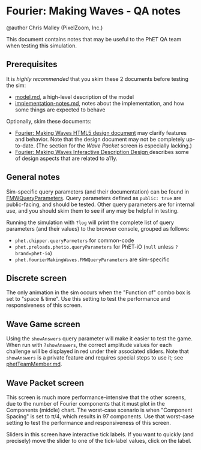 # Fourier: Making Waves - QA notes

@author Chris Malley (PixelZoom, Inc.)

This document contains notes that may be useful to the PhET QA team when testing this simulation.

## Prerequisites

It is _highly recommended_ that you skim these 2 documents before testing the sim:

* [model.md](https://github.com/phetsims/fourier-making-waves/blob/main/doc/model.md), a high-level description of the
  model
* [implementation-notes.md](https://github.com/phetsims/fourier-making-waves/blob/main/doc/implementation-notes.md),
  notes about the implementation, and how some things are expected to behave

Optionally, skim these documents:

* [Fourier: Making Waves HTML5 design document](https://docs.google.com/document/d/1tOpstoF6xiMcBJEvG1rJ4mVRzsO6UWzek_ntau4rbWc) may clarify features and behavior. Note that the design document may not be completely up-to-date. (The section for
the _Wave Packet_ screen is especially lacking.)
* [Fourier: Making Waves
Interactive Description Design
](https://docs.google.com/document/d/1wOdmPMD704u4OLl9avI9tl2jpTvsAAcZwMaNfnr0qSs/edit) describes some of design aspects that are related to a11y.

## General notes

Sim-specific query parameters (and their documentation) can be found in
[FMWQueryParameters](https://github.com/phetsims/fourier-making-waves/blob/main/js/common/FMWQueryParameters.js).
Query parameters defined as `public: true` are public-facing, and should be tested. Other query parameters are for
internal use, and you should skim them to see if any may be helpful in testing.

Running the simulation with `?log` will print the complete list of query parameters (and their values) to the browser
console, grouped as follows:

* `phet.chipper.queryParmeters` for common-code
* `phet.preloads.phetio.queryParameters` for PhET-iO (`null` unless `?brand=phet-io`)
* `phet.fourierMakingWaves.FMWQueryParameters` are sim-specific

## Discrete screen

The only animation in the sim occurs when the "Function of" combo box is set to "space & time". Use this setting to test
the performance and responsiveness of this screen.

## Wave Game screen

Using the `showAnswers` query parameter will make it easier to test the game. When run with `?showAnswers`, the correct
amplitude values for each challenge will be displayed in red under their associated sliders. Note that `showAnswers` is
a private feature and requires special steps to use it;
see [phetTeamMember.md](https://github.com/phetsims/special-ops/blob/main/doc/phetTeamMember.md).

## Wave Packet screen

This screen is much more performance-intensive that the other screens, due to the number of Fourier components that it
must plot in the Components (middle) chart. The worst-case scenario is when "Component Spacing" is set to π/4, which
results in 97 components. Use that worst-case setting to test the performance and responsiveness of this screen.

Sliders in this screen have interactive tick labels. If you want to quickly (and precisely) move the slider to one of
the tick-label values, click on the label.
